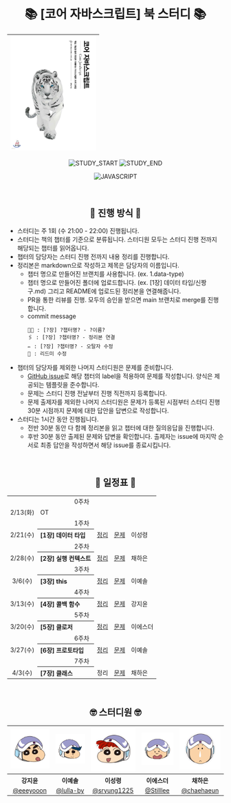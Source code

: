 <div align="center">

# 📚 [코어 자바스크립트] 북 스터디 📚

| <img src="./assets/코어자바스크립트.jpg" width="200px" /> |
| --------------------------------------------------------- |

![STUDY_START](https://img.shields.io/badge/START-2024--02--13-blue)
![STUDY_END](https://img.shields.io/badge/END-2024--04--03-yellow)

![JAVASCRIPT](https://img.shields.io/badge/Javascript-F7DF1E?style=for-the-badge&logo=Javascript&logoColor=black)

<br />

## 📣 진행 방식 📣

<div align="left">

- 스터디는 주 1회 (수 21:00 - 22:00) 진행됩니다.
- 스터디는 책의 챕터를 기준으로 분류됩니다. 스터디원 모두는 스터디 진행 전까지 해당되는 챕터를 읽어옵니다.
- 챕터의 담당자는 스터디 진행 전까지 내용 정리를 진행합니다.
- 정리본은 markdown으로 작성하고 제목은 담당자의 이름입니다.
  - 챕터 명으로 만들어진 브랜치를 사용합니다. (ex. 1.data-type)
  - 챕터 명으로 만들어진 폴더에 업로드합니다. (ex. [1장] 데이터 타입/신짱구.md) 그리고 README에 업로드된 정리본을 연결해줍니다.
  - PR을 통한 리뷰를 진행. 모두의 승인을 받으면 main 브랜치로 merge를 진행합니다.
  - commit message
    ```
    🧑‍💻 : [?장] ?챕터명? - ?이름?
    🖇️ : [?장] ?챕터명? - 정리본 연결
    ✏️ : [?장] ?챕터명? - 오탈자 수정
    📝 : 리드미 수정
    ```
- 챕터의 담당자를 제외한 나머지 스터디원은 문제를 준비합니다.
  - [GitHub issue](https://github.com/Coding-Village-Protector/core-js/issues)로 해당 챕터의 label을 적용하여 문제를 작성합니다. 양식은 제공되는 템플릿을 준수합니다.
  - 문제는 스터디 진행 전날부터 진행 직전까지 등록합니다.
  - 문제 출제자를 제외한 나머지 스터디원은 문제가 등록된 시점부터 스터디 진행 30분 시점까지 문제에 대한 답안을 답변으로 작성합니다.
- 스터디는 1시간 동안 진행됩니다.
  - 전반 30분 동안 다 함께 정리본을 읽고 챕터에 대한 질의응답을 진행합니다.
  - 후반 30분 동안 출제된 문제와 답변을 확인합니다. 출제자는 issue에 마지막 순서로 최종 답안을 작성하면서 해당 issue를 종료시킵니다.

</div>
<br />

## 📅 일정표 📅

<table>
<tbody>
<tr>
<td align="center" colspan="5">0주차</td>
</tr>
<tr>
<td align="center">2/13(화)</td>
<td colspan="4">OT</td>
</tr>
<tr>
<td align="center" colspan="5">1주차</td>
</tr>
<tr>
<td align="center">2/21(수)</td>
<th align="left">[1장] 데이터 타입</th>
<td><a href="https://github.com/Coding-Village-Protector/core-js/blob/main/%5B1%EC%9E%A5%5D%20%EB%8D%B0%EC%9D%B4%ED%84%B0%20%ED%83%80%EC%9E%85/%EC%9D%B4%EC%84%B1%EB%A0%B9.md">정리</a></td>
<td><a href="https://github.com/Coding-Village-Protector/core-js/issues?q=label%3A%22%5B1%EC%9E%A5%5D+%EB%8D%B0%EC%9D%B4%ED%84%B0+%ED%83%80%EC%9E%85%22+is%3Aclosed">문제</a></td>
<td>이성령</td>
</tr>
<tr>
<td align="center" colspan="5">2주차</td>
</tr>
<tr>
<td align="center">2/28(수)</td>
<th align="left">[2장] 실행 컨텍스트</th>
<td><a href="https://github.com/Coding-Village-Protector/core-js/blob/main/%5B2%EC%9E%A5%5D%20%EC%8B%A4%ED%96%89%20%EC%BB%A8%ED%85%8D%EC%8A%A4%ED%8A%B8/%EC%B1%84%ED%95%98%EC%9D%80.md">정리</a></td>
<td><a href="https://github.com/Coding-Village-Protector/core-js/issues?q=label%3A%22%5B2%EC%9E%A5%5D+%EC%8B%A4%ED%96%89+%EC%BB%A8%ED%85%8D%EC%8A%A4%ED%8A%B8%22+is%3Aclosed">문제</a></td>
<td>채하은</td>
</tr>
<tr>
<td align="center" colspan="5">3주차</td>
</tr>
<tr>
<td align="center">3/6(수)</td>
<th align="left">[3장] this</th>
<td><a href="https://github.com/Coding-Village-Protector/core-js/blob/main/%5B3%EC%9E%A5%5D%20this/%EC%9D%B4%EC%98%88%EC%86%94.md">정리</a></td>
<td><a href="https://github.com/Coding-Village-Protector/core-js/issues?q=label%3A%22%5B3%EC%9E%A5%5D+this%22+is%3Aclosed">문제</a></td>
<td>이예솔</td>
</tr>
<tr>
<td align="center" colspan="5">4주차</td>
</tr>
<tr>
<td align="center">3/13(수)</td>
<th align="left">[4장] 콜백 함수</th>
<td><a href="https://github.com/Coding-Village-Protector/core-js/blob/main/%5B4%EC%9E%A5%5D%20%EC%BD%9C%EB%B0%B1%20%ED%95%A8%EC%88%98/%EA%B0%95%EC%A7%80%EC%9C%A4.md">정리</a></td>
<td><a href="https://github.com/Coding-Village-Protector/core-js/issues?q=label%3A%22%5B4%EC%9E%A5%5D+%EC%BD%9C%EB%B0%B1+%ED%95%A8%EC%88%98%22+is%3Aclosed">문제</a></td>
<td>강지윤</td>
</tr>
<tr>
<td align="center" colspan="5">5주차</td>
</tr>
<tr>
<td align="center">3/20(수)</td>
<th align="left">[5장] 클로저</th>
<td><a href="https://github.com/Coding-Village-Protector/core-js/blob/main/%5B5%EC%9E%A5%5D%20%ED%81%B4%EB%A1%9C%EC%A0%80/%EC%9D%B4%EC%97%90%EC%8A%A4%EB%8D%94.md">정리</a></td>
<td><a href="https://github.com/Coding-Village-Protector/core-js/issues?q=label%3A%22%5B5%EC%9E%A5%5D+%ED%81%B4%EB%A1%9C%EC%A0%80%22+is%3Aclosed">문제</a></td>
<td>이에스더</td>
</tr>
<tr>
<td align="center" colspan="5">6주차</td>
</tr>
<tr>
<td align="center">3/27(수)</td>
<th align="left">[6장] 프로토타입</th>
<td><a href="https://github.com/Coding-Village-Protector/core-js/blob/main/%5B6%EC%9E%A5%5D%20%ED%94%84%EB%A1%9C%ED%86%A0%ED%83%80%EC%9E%85/%EC%9D%B4%EC%98%88%EC%86%94.md">정리</a></td>
<td><a href="https://github.com/Coding-Village-Protector/core-js/issues?q=label%3A%22%5B6%EC%9E%A5%5D+%ED%94%84%EB%A1%9C%ED%86%A0%ED%83%80%EC%9E%85%22+is%3Aclosed">문제</a></td>
<td>이예솔</td>
</tr>
<tr>
<td align="center" colspan="5">7주차</td>
</tr>
<tr>
<td align="center">4/3(수)</td>
<th align="left">[7장] 클래스</th>
<td>정리</td><!-- 정리본.md <a>로 연결 -->
<td><a href="https://github.com/Coding-Village-Protector/core-js/issues?q=label%3A%22%5B7%EC%9E%A5%5D+%ED%81%B4%EB%9E%98%EC%8A%A4%22+is%3Aclosed">문제</a></td>
<td>채하은</td>
</tr>
</tbody>
</table>

<br />

## 🤓 스터디원 🤓

<table>
<tbody>
<tr>
<td align="center"><img src="./assets/짱구.jpg" width="120" /></td>
<td align="center"><img src="./assets/철수.jpg" width="120" /></td>
<td align="center"><img src="./assets/유리.jpg" width="120" /></td>
<td align="center"><img src="./assets/훈이.jpg" width="120" /></td>
<td align="center"><img src="./assets/맹구.jpg" width="120" /></td>
</tr>
<tr>
<th align="center">강지윤</th>
<th align="center">이예솔</th>
<th align="center">이성령</th>
<th align="center">이에스더</th>
<th align="center">채하은</th>
</tr>
<tr>
<td align="center" width="120"><a href="https://github.com/eeeyooon">@eeeyooon</a></td>
<td align="center" width="120"><a href="https://github.com/lulla-by">@lulla-by</a></td>
<td align="center" width="120"><a href="https://github.com/sryung1225">@sryung1225</a></td>
<td align="center" width="120"><a href="https://github.com/Stilllee">@Stilllee</a></td>
<td align="center" width="120"><a href="https://github.com/chaehaeun">@chaehaeun</a></td>
</tr>
</tbody>
</table>

</div>
